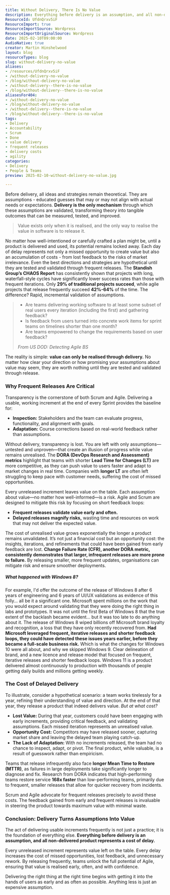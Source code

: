 ```yaml
---
title: Without Delivery, There Is No Value
description: Everything before delivery is an assumption, and all non-delivered product represents a cost of delay. Learn why frequent delivery is critical to maximising value.
ResourceId: UfdnQrxv5iF
ResourceImport: true
ResourceImportSource: Wordpress
ResourceImportOriginalSource: Wordpress
date: 2025-02-10T09:00:00
AudioNative: true
creator: Martin Hinshelwood
layout: blog
resourceTypes: blog
slug: without-delivery-no-value
aliases:
- /resources/UfdnQrxv5iF
- /without-delivery-no-value
- /blog/without-delivery-no-value
- /without-delivery--there-is-no-value
- /blog/without-delivery--there-is-no-value
aliasesFor404:
- /without-delivery-no-value
- /blog/without-delivery-no-value
- /without-delivery--there-is-no-value
- /blog/without-delivery--there-is-no-value
tags:
- Delivery
- Accountability
- Scrum
- Done
- value delivery
- frequent releases
- delivery costs
- agility
categories:
- Delivery
- People & Teams
preview: 2025-02-10-without-delivery-no-value.jpg

---
```

Before delivery, all ideas and strategies remain theoretical. They are assumptions - educated guesses that may or may not align with actual needs or expectations. **Delivery is the only mechanism** through which these assumptions are validated, transforming theory into tangible outcomes that can be measured, tested, and improved.

> Value exists only when it is realised, and the only way to realise the value in software is to release it.

No matter how well-intentioned or carefully crafted a plan might be, until a product is delivered and used, its potential remains locked away. Each day of delay represents not only a missed opportunity to create value but also an accumulation of costs - from lost feedback to the risks of market irrelevance. Even the best directions and strategies are hypothetical until they are tested and validated through frequent releases. The **Standish Group’s CHAOS Report** has consistently shown that projects with long, waterfall-style cycles have significantly lower success rates than those with frequent iterations. Only **29% of traditional projects succeed**, while agile projects that release frequently succeed **42%-64%** of the time. The difference? Rapid, incremental validation of assumptions.

> - Are teams delivering working software to at least some subset of real users every iteration (including the first) and gathering feedback?
> - Is feedback from users turned into concrete work items for sprint teams on timelines shorter than one month?
> - Are teams empowered to change the requirements based on user feedback?
>
> <cite>From US DOD: Detecting Agile BS</cite>

The reality is simple: **value can only be realised through delivery.** No matter how clear your direction or how promising your assumptions about value may seem, they are worth nothing until they are tested and validated through release.

### **Why Frequent Releases Are Critical**

Transparency is the cornerstone of both Scrum and Agile. Delivering a usable, working increment at the end of every Sprint provides the baseline for:

- **Inspection:** Stakeholders and the team can evaluate progress, functionality, and alignment with goals.
- **Adaptation:** Course corrections based on real-world feedback rather than assumptions.

Without delivery, transparency is lost. You are left with only assumptions—untested and unproven—that create an illusion of progress while value remains unrealised. The **DORA (DevOps Research and Assessment) metrics** highlight that teams with shorter **Lead Time for Changes (LT)** are more competitive, as they can push value to users faster and adapt to market changes in real time. Companies with **longer LT** are often left struggling to keep pace with customer needs, suffering the cost of missed opportunities.

Every unreleased increment leaves value on the table. Each assumption about value—no matter how well-informed—is a risk. Agile and Scrum are designed to mitigate this risk by focusing on short feedback loops:

- **Frequent releases validate value early and often.**
- **Delayed releases magnify risks,** wasting time and resources on work that may not deliver the expected value.

The cost of unrealised value grows exponentially the longer a product remains unvalidated. It’s not just a financial cost but an opportunity cost: the insights, iterations, and refinements that could have been gained from early feedback are lost. **Change Failure Rate (CFR), another DORA metric, consistently demonstrates that larger, infrequent releases are more prone to failure.** By releasing smaller, more frequent updates, organisations can mitigate risk and ensure smoother deployments.

##### What happened with Windows 8?

For example, I'd offer the outcome of the release of Windows 8 after 6 years of engineering and 6 years of UI/UX validations as evidence of this folly... all be it a significant one. Microsoft spent millions on the work that you would expect around validating that they were doing the right thing in labs and prototypes. It was not until the first Beta of Windows 8 that the true extent of the backlash became evident... but it was too late to do anything about it. The release of Windows 8 wiped billions off Microsoft brand loyalty and recognition, a loss that they have only recently recovered from. **Had Microsoft leveraged frequent, iterative releases and shorter feedback loops, they could have detected these issues years earlier, before they became a full-scale business risk.** Which is what the changes for Windows 10 were all about, and why we skipped Windows 9. Clear delineation of brand, and a new licence and release model that focused on frequent, iterative releases and shorter feedback loops. Windows 11 is a product delivered almost continuously to production with thousands of people getting daily builds and millions getting weekly.

### **The Cost of Delayed Delivery**

To illustrate, consider a hypothetical scenario: a team works tirelessly for a year, refining their understanding of value and direction. At the end of that year, they release a product that indeed delivers value. _But at what cost?_

- **Lost Value:** During that year, customers could have been engaging with early increments, providing critical feedback, and validating assumptions. Each missed iteration represents an unrealised value.
- **Opportunity Cost:** Competitors may have released sooner, capturing market share and leaving the delayed team playing catch-up.
- **The Lack of Adaptation:** With no increments released, the team had no chance to inspect, adapt, or pivot. The final product, while valuable, is a result of guesswork rather than empiricism.

Teams that release infrequently also face **longer Mean Time to Restore (MTTR)**, as failures in large deployments take significantly longer to diagnose and fix. Research from DORA indicates that high-performing teams restore service **168x faster** than low-performing teams, primarily due to frequent, smaller releases that allow for quicker recovery from incidents.

Scrum and Agile advocate for frequent releases precisely to avoid these costs. The feedback gained from early and frequent releases is invaluable in steering the product towards maximum value with minimal waste.

### **Conclusion: Delivery Turns Assumptions Into Value**

The act of delivering usable increments frequently is not just a practice; it is the foundation of everything else. **Everything before delivery is an assumption, and all non-delivered product represents a cost of delay.**

Every unreleased increment represents value left on the table. Every delay increases the cost of missed opportunities, lost feedback, and unnecessary rework. By releasing frequently, teams unlock the full potential of Agile, ensuring that value is realised early, often, and with confidence.

Delivering the right thing at the right time begins with getting it into the hands of users as early and as often as possible. Anything less is just an expensive assumption.
